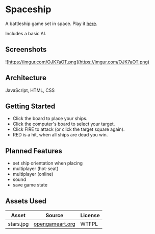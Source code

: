 Spaceship
=========

A battleship game set in space. Play it [here](https://yashkir.github.io/spaceship).

Includes a basic AI.

Screenshots
-----------

![https://imgur.com/OJK7aOT.png](https://imgur.com/OJK7aOT.png)

Architecture
------------
JavaScript, HTML, CSS

Getting Started
--------------
* Click the board to place your ships.
* Click the computer's board to select your target.
* Click FIRE to attack (or click the target square again).
* RED is a hit, when all ships are dead you win.

Planned Features
----------------

* set ship orientation when placing
* multiplayer (hot-seat)
* multiplayer (online)
* sound
* save game state

Assets Used
-----------

|Asset|Source|License|
|-----|------|-------|
|stars.jpg|[opengameart.org](https://opengameart.org/content/space-background-1)|WTFPL|
